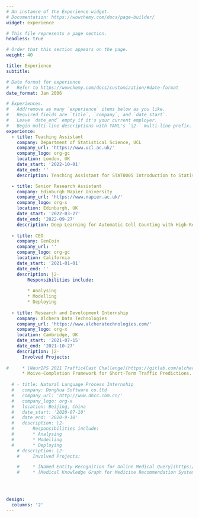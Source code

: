 ```yaml
---
# An instance of the Experience widget.
# Documentation: https://wowchemy.com/docs/page-builder/
widget: experience

# This file represents a page section.
headless: true

# Order that this section appears on the page.
weight: 40

title: Experience
subtitle:

# Date format for experience
#   Refer to https://wowchemy.com/docs/customization/#date-format
date_format: Jan 2006

# Experiences.
#   Add/remove as many `experience` items below as you like.
#   Required fields are `title`, `company`, and `date_start`.
#   Leave `date_end` empty if it's your current employer.
#   Begin multi-line descriptions with YAML's `|2-` multi-line prefix.
experience:
  - title: Teaching Assistant 
    company: Department of Statistical Science, UCL
    company_url: 'https://www.ucl.ac.uk/'
    company_logo: org-gc
    location: London, UK
    date_start: '2022-10-01'
    date_end: ''
    description: Teaching Assistant for STAT0005 Introduction to Statistical Inference

  - title: Senior Research Assistant
    company: Edinburgh Napier University 
    company_url: 'https://www.napier.ac.uk/'
    company_logo: org-x
    location: Edinburgh, UK
    date_start: '2022-03-27'
    date_end: '2022-09-27'
    description: Deep Learning for Automatic Cell Counting with High-Resolution Medical Image.
  
  - title: CEO
    company: GenCoin
    company_url: ''
    company_logo: org-gc
    location: California
    date_start: '2021-01-01'
    date_end: ''
    description: |2-
        Responsibilities include:
        
        * Analysing
        * Modelling
        * Deploying
  
  - title: Research and Development Internship
    company: Alchera Data Technologies
    company_url: 'https://www.alcheratechnologies.com/'
    company_logo: org-x
    location: Cambridge, UK
    date_start: '2021-07-15'
    date_end: '2021-10-27'
    description: |2-
      Involved Projects:
        
#     * [NeurIPS 2021 Traffic4Cast Challenge](https://gitlab.com/alchera/alchera-traffic4cast-2021) 
      * Moive-Completion Framework for Short-Term Traffic Predictions.
  
  # - title: Natural Language Process Internship
  #   company: DongHua Software co.ltd
  #   company_url: 'http://www.dhcc.com.cn/'
  #   company_logo: org-x
  #   location: Beijing, China
  #   date_start: '2020-07-10'
  #   date_end: '2020-9-10'
  #   description: |2-
  #       Responsibilities include:
  #       * Analysing
  #       * Modelling
  #       * Deploying
    # description: |2-
    #     Involved Projects:

    #     * [Named Entity Recognition for Online Medical Query](https://github.com/yyimingucl/NER-MEDICAL-QUERY)
    #     * [Medical Knowledge Graph for Medicine Recommendation System](https://github.com/yyimingucl/Medical_KG)

   
      

design:
  columns: '2'
---
```

